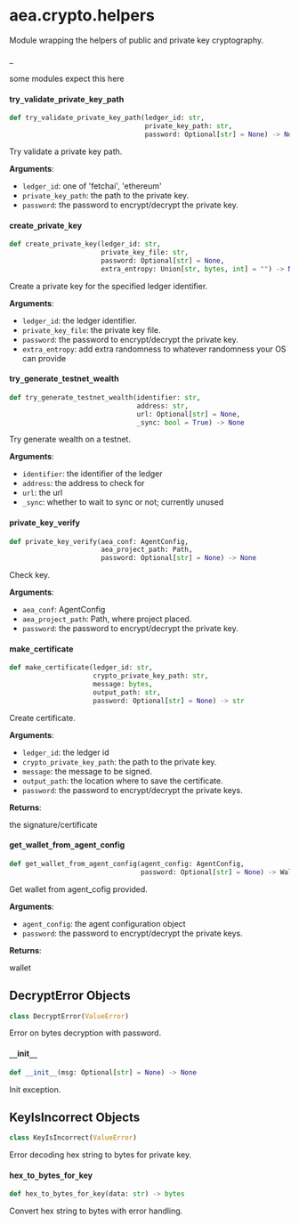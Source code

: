 <a id="aea.crypto.helpers"></a>

# aea.crypto.helpers

Module wrapping the helpers of public and private key cryptography.

<a id="aea.crypto.helpers._"></a>

#### `_`

some modules expect this here

<a id="aea.crypto.helpers.try_validate_private_key_path"></a>

#### try`_`validate`_`private`_`key`_`path

```python
def try_validate_private_key_path(ledger_id: str,
                                  private_key_path: str,
                                  password: Optional[str] = None) -> None
```

Try validate a private key path.

**Arguments**:

- `ledger_id`: one of 'fetchai', 'ethereum'
- `private_key_path`: the path to the private key.
- `password`: the password to encrypt/decrypt the private key.

<a id="aea.crypto.helpers.create_private_key"></a>

#### create`_`private`_`key

```python
def create_private_key(ledger_id: str,
                       private_key_file: str,
                       password: Optional[str] = None,
                       extra_entropy: Union[str, bytes, int] = "") -> None
```

Create a private key for the specified ledger identifier.

**Arguments**:

- `ledger_id`: the ledger identifier.
- `private_key_file`: the private key file.
- `password`: the password to encrypt/decrypt the private key.
- `extra_entropy`: add extra randomness to whatever randomness your OS can provide

<a id="aea.crypto.helpers.try_generate_testnet_wealth"></a>

#### try`_`generate`_`testnet`_`wealth

```python
def try_generate_testnet_wealth(identifier: str,
                                address: str,
                                url: Optional[str] = None,
                                _sync: bool = True) -> None
```

Try generate wealth on a testnet.

**Arguments**:

- `identifier`: the identifier of the ledger
- `address`: the address to check for
- `url`: the url
- `_sync`: whether to wait to sync or not; currently unused

<a id="aea.crypto.helpers.private_key_verify"></a>

#### private`_`key`_`verify

```python
def private_key_verify(aea_conf: AgentConfig,
                       aea_project_path: Path,
                       password: Optional[str] = None) -> None
```

Check key.

**Arguments**:

- `aea_conf`: AgentConfig
- `aea_project_path`: Path, where project placed.
- `password`: the password to encrypt/decrypt the private key.

<a id="aea.crypto.helpers.make_certificate"></a>

#### make`_`certificate

```python
def make_certificate(ledger_id: str,
                     crypto_private_key_path: str,
                     message: bytes,
                     output_path: str,
                     password: Optional[str] = None) -> str
```

Create certificate.

**Arguments**:

- `ledger_id`: the ledger id
- `crypto_private_key_path`: the path to the private key.
- `message`: the message to be signed.
- `output_path`: the location where to save the certificate.
- `password`: the password to encrypt/decrypt the private keys.

**Returns**:

the signature/certificate

<a id="aea.crypto.helpers.get_wallet_from_agent_config"></a>

#### get`_`wallet`_`from`_`agent`_`config

```python
def get_wallet_from_agent_config(agent_config: AgentConfig,
                                 password: Optional[str] = None) -> Wallet
```

Get wallet from agent_cofig provided.

**Arguments**:

- `agent_config`: the agent configuration object
- `password`: the password to encrypt/decrypt the private keys.

**Returns**:

wallet

<a id="aea.crypto.helpers.DecryptError"></a>

## DecryptError Objects

```python
class DecryptError(ValueError)
```

Error on bytes decryption with password.

<a id="aea.crypto.helpers.DecryptError.__init__"></a>

#### `__`init`__`

```python
def __init__(msg: Optional[str] = None) -> None
```

Init exception.

<a id="aea.crypto.helpers.KeyIsIncorrect"></a>

## KeyIsIncorrect Objects

```python
class KeyIsIncorrect(ValueError)
```

Error decoding hex string to bytes for private key.

<a id="aea.crypto.helpers.hex_to_bytes_for_key"></a>

#### hex`_`to`_`bytes`_`for`_`key

```python
def hex_to_bytes_for_key(data: str) -> bytes
```

Convert hex string to bytes with error handling.

